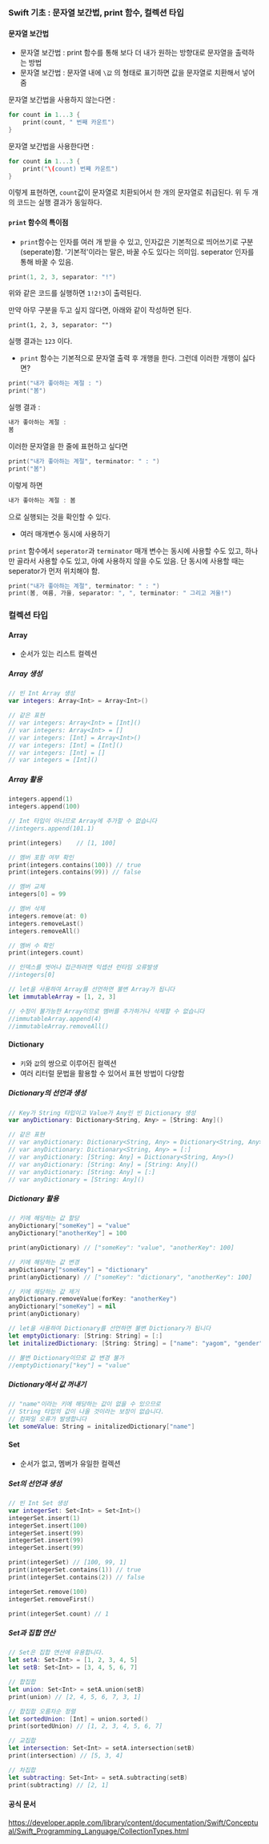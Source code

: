 ### Swift 기초 : 문자열 보간법, print 함수, 컬렉션 타입

#### 문자열 보간법

- 문자열 보간법 : print 함수를 통해 보다 더 내가 원하는 방향대로 문자열을 출력하는 방법 
- 문자열 보간법 : 문자열 내에 `\값` 의 형태로 표기하면 값을 문자열로 치환해서 넣어줌

문자열 보간법을 사용하지 않는다면 :

```swift
for count in 1...3 {
    print(count, " 번째 카운트")
}
```

문자열 보간법을 사용한다면 :

```swift
for count in 1...3 {
    print("\(count) 번째 카운트")
}
```

이렇게 표현하면, `count`값이 문자열로 치환되어서 한 개의 문자열로 취급된다. 위 두 개의 코드는 실행 결과가 동일하다.

#### `print` 함수의 특이점

- `print`함수는 인자를 여러 개 받을 수 있고, 인자값은 기본적으로 띄어쓰기로 구분(seperate)함. '기본적'이라는 말은, 바꿀 수도 있다는 의미임. seperator 인자를 통해 바꿀 수 있음.

```swift
print(1, 2, 3, separator: "!")
```

위와 같은 코드를 실행하면 `1!2!3`이 출력된다. 

만약 아무 구분을 두고 싶지 않다면, 아래와 같이 작성하면 된다.

```
print(1, 2, 3, separator: "")
```

실행 결과는 `123` 이다.



- `print` 함수는 기본적으로 문자열 출력 후 개행을 한다. 그런데 이러한 개행이 싫다면?

```swift
print("내가 좋아하는 계절 : ")
print("봄")
```

실행 결과 :

```swift
내가 좋아하는 계절 : 
봄
```

이러한 문자열을 한 줄에 표현하고 싶다면

```swift
print("내가 좋아하는 계절", terminator: " : ")
print("봄")
```

이렇게 하면

```swift
내가 좋아하는 계절 : 봄
```

으로 실행되는 것을 확인할 수 있다.

* 여러 매개변수 동시에 사용하기

`print` 함수에서 `seperator`과 `terminator` 매개 변수는 동시에 사용할 수도 있고, 하나만 골라서 사용할 수도 있고, 아예 사용하지 않을 수도 있음. 단 동시에 사용할 때는 seperator가 먼저 위치해야 함.

```swift
print("내가 좋아하는 계절", terminator: " : ")
print(봄, 여름, 가을, separator: ", ", terminator: " 그리고 겨울!")
```



### 컬렉션 타입

#### Array

* 순서가 있는 리스트 컬렉션

##### Array 생성

```swift
// 빈 Int Array 생성
var integers: Array<Int> = Array<Int>()

// 같은 표현
// var integers: Array<Int> = [Int]()
// var integers: Array<Int> = []
// var integers: [Int] = Array<Int>()
// var integers: [Int] = [Int]()
// var integers: [Int] = []
// var integers = [Int]()
```



##### Array 활용

```swift
integers.append(1)
integers.append(100)

// Int 타입이 아니므로 Array에 추가할 수 없습니다
//integers.append(101.1)

print(integers)    // [1, 100]

// 멤버 포함 여부 확인
print(integers.contains(100)) // true
print(integers.contains(99)) // false

// 멤버 교체
integers[0] = 99

// 멤버 삭제
integers.remove(at: 0)
integers.removeLast()
integers.removeAll()

// 멤버 수 확인
print(integers.count)

// 인덱스를 벗어나 접근하려면 익셉션 런타임 오류발생
//integers[0]

// let을 사용하여 Array를 선언하면 불변 Array가 됩니다
let immutableArray = [1, 2, 3]

// 수정이 불가능한 Array이므로 멤버를 추가하거나 삭제할 수 없습니다
//immutableArray.append(4)
//immutableArray.removeAll()
```



#### Dictionary

* `키`와 `값`의 쌍으로 이루어진 컬렉션
* 여러 리터럴 문법을 활용할 수 있어서 표현 방법이 다양함

##### Dictionary의 선언과 생성

```swift
// Key가 String 타입이고 Value가 Any인 빈 Dictionary 생성
var anyDictionary: Dictionary<String, Any> = [String: Any]()

// 같은 표현
// var anyDictionary: Dictionary<String, Any> = Dictionary<String, Any>()
// var anyDictionary: Dictionary<String, Any> = [:]
// var anyDictionary: [String: Any] = Dictionary<String, Any>()
// var anyDictionary: [String: Any] = [String: Any]()
// var anyDictionary: [String: Any] = [:]
// var anyDictionary = [String: Any]()
```

##### Dictionary 활용

```swift
// 키에 해당하는 값 할당
anyDictionary["someKey"] = "value"
anyDictionary["anotherKey"] = 100

print(anyDictionary) // ["someKey": "value", "anotherKey": 100]

// 키에 해당하는 값 변경
anyDictionary["someKey"] = "dictionary"
print(anyDictionary) // ["someKey": "dictionary", "anotherKey": 100]

// 키에 해당하는 값 제거
anyDictionary.removeValue(forKey: "anotherKey")
anyDictionary["someKey"] = nil
print(anyDictionary)

// let을 사용하여 Dictionary를 선언하면 불변 Dictionary가 됩니다
let emptyDictionary: [String: String] = [:]
let initalizedDictionary: [String: String] = ["name": "yagom", "gender": "male"]

// 불변 Dictionary이므로 값 변경 불가
//emptyDictionary["key"] = "value"
```

##### Dictionary에서 값 꺼내기

```swift
// "name"이라는 키에 해당하는 값이 없을 수 있으므로 
// String 타입의 값이 나올 것이라는 보장이 없습니다.
// 컴파일 오류가 발생합니다
let someValue: String = initalizedDictionary["name"]
```



#### Set

* 순서가 없고, 멤버가 유일한 컬렉션



##### Set의 선언과 생성

```swift
// 빈 Int Set 생성
var integerSet: Set<Int> = Set<Int>()
integerSet.insert(1)
integerSet.insert(100)
integerSet.insert(99)
integerSet.insert(99)
integerSet.insert(99)

print(integerSet) // [100, 99, 1]
print(integerSet.contains(1)) // true
print(integerSet.contains(2)) // false

integerSet.remove(100)
integerSet.removeFirst()

print(integerSet.count) // 1
```



##### Set과 집합 연산

```swift
// Set은 집합 연산에 유용합니다.
let setA: Set<Int> = [1, 2, 3, 4, 5]
let setB: Set<Int> = [3, 4, 5, 6, 7]

// 합집합
let union: Set<Int> = setA.union(setB)
print(union) // [2, 4, 5, 6, 7, 3, 1]

// 합집합 오름차순 정렬
let sortedUnion: [Int] = union.sorted()
print(sortedUnion) // [1, 2, 3, 4, 5, 6, 7]

// 교집합
let intersection: Set<Int> = setA.intersection(setB)
print(intersection) // [5, 3, 4]

// 차집합
let subtracting: Set<Int> = setA.subtracting(setB)
print(subtracting) // [2, 1]
```



#### 공식 문서

https://developer.apple.com/library/content/documentation/Swift/Conceptual/Swift_Programming_Language/CollectionTypes.html

